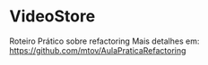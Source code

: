 # VideoStore
Roteiro Prático sobre refactoring  Mais detalhes em: https://github.com/mtov/AulaPraticaRefactoring
